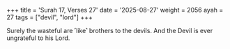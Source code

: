 +++
title = 'Surah 17, Verses 27'
date = '2025-08-27'
weight = 2056
ayah = 27
tags = ["devil", "lord"]
+++

Surely the wasteful are ˹like˺ brothers to the devils. And the Devil is ever ungrateful to his Lord.